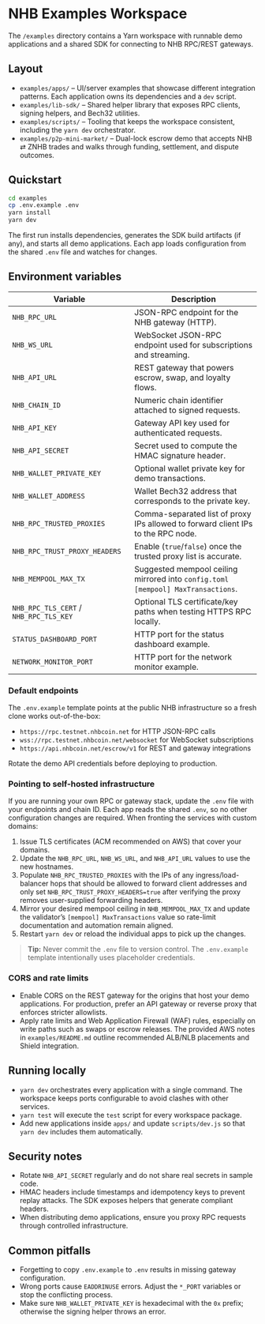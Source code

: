 # NHB Examples Workspace

The `/examples` directory contains a Yarn workspace with runnable demo applications and a shared SDK for connecting to NHB RPC/REST gateways.

## Layout

- `examples/apps/` – UI/server examples that showcase different integration patterns. Each application owns its dependencies and a `dev` script.
- `examples/lib-sdk/` – Shared helper library that exposes RPC clients, signing helpers, and Bech32 utilities.
- `examples/scripts/` – Tooling that keeps the workspace consistent, including the `yarn dev` orchestrator.
- `examples/p2p-mini-market/` – Dual-lock escrow demo that accepts NHB ⇄ ZNHB trades and walks through funding, settlement, and dispute outcomes.

## Quickstart

```bash
cd examples
cp .env.example .env
yarn install
yarn dev
```

The first run installs dependencies, generates the SDK build artifacts (if any), and starts all demo applications. Each app loads configuration from the shared `.env` file and watches for changes.

## Environment variables

| Variable | Description |
| --- | --- |
| `NHB_RPC_URL` | JSON-RPC endpoint for the NHB gateway (HTTP). |
| `NHB_WS_URL` | WebSocket JSON-RPC endpoint used for subscriptions and streaming. |
| `NHB_API_URL` | REST gateway that powers escrow, swap, and loyalty flows. |
| `NHB_CHAIN_ID` | Numeric chain identifier attached to signed requests. |
| `NHB_API_KEY` | Gateway API key used for authenticated requests. |
| `NHB_API_SECRET` | Secret used to compute the HMAC signature header. |
| `NHB_WALLET_PRIVATE_KEY` | Optional wallet private key for demo transactions. |
| `NHB_WALLET_ADDRESS` | Wallet Bech32 address that corresponds to the private key. |
| `NHB_RPC_TRUSTED_PROXIES` | Comma-separated list of proxy IPs allowed to forward client IPs to the RPC node. |
| `NHB_RPC_TRUST_PROXY_HEADERS` | Enable (`true`/`false`) once the trusted proxy list is accurate. |
| `NHB_MEMPOOL_MAX_TX` | Suggested mempool ceiling mirrored into `config.toml` `[mempool] MaxTransactions`. |
| `NHB_RPC_TLS_CERT` / `NHB_RPC_TLS_KEY` | Optional TLS certificate/key paths when testing HTTPS RPC locally. |
| `STATUS_DASHBOARD_PORT` | HTTP port for the status dashboard example. |
| `NETWORK_MONITOR_PORT` | HTTP port for the network monitor example. |

### Default endpoints

The `.env.example` template points at the public NHB infrastructure so a fresh clone works out-of-the-box:

- `https://rpc.testnet.nhbcoin.net` for HTTP JSON-RPC calls
- `wss://rpc.testnet.nhbcoin.net/websocket` for WebSocket subscriptions
- `https://api.nhbcoin.net/escrow/v1` for REST and gateway integrations

Rotate the demo API credentials before deploying to production.

### Pointing to self-hosted infrastructure

If you are running your own RPC or gateway stack, update the `.env` file with your endpoints and chain ID. Each app reads the shared `.env`, so no other configuration changes are required. When fronting the services with custom domains:

1. Issue TLS certificates (ACM recommended on AWS) that cover your domains.
2. Update the `NHB_RPC_URL`, `NHB_WS_URL`, and `NHB_API_URL` values to use the new hostnames.
3. Populate `NHB_RPC_TRUSTED_PROXIES` with the IPs of any ingress/load-balancer
   hops that should be allowed to forward client addresses and only set
   `NHB_RPC_TRUST_PROXY_HEADERS=true` after verifying the proxy removes
   user-supplied forwarding headers.
4. Mirror your desired mempool ceiling in `NHB_MEMPOOL_MAX_TX` and update the
   validator’s `[mempool] MaxTransactions` value so rate-limit documentation and
   automation remain aligned.
5. Restart `yarn dev` or reload the individual apps to pick up the changes.

> **Tip:** Never commit the `.env` file to version control. The `.env.example` template intentionally uses placeholder credentials.

### CORS and rate limits

- Enable CORS on the REST gateway for the origins that host your demo applications. For production, prefer an API gateway or reverse proxy that enforces stricter allowlists.
- Apply rate limits and Web Application Firewall (WAF) rules, especially on write paths such as swaps or escrow releases. The provided AWS notes in `examples/README.md` outline recommended ALB/NLB placements and Shield integration.

## Running locally

- `yarn dev` orchestrates every application with a single command. The workspace keeps ports configurable to avoid clashes with other services.
- `yarn test` will execute the `test` script for every workspace package.
- Add new applications inside `apps/` and update `scripts/dev.js` so that `yarn dev` includes them automatically.

## Security notes

- Rotate `NHB_API_SECRET` regularly and do not share real secrets in sample code.
- HMAC headers include timestamps and idempotency keys to prevent replay attacks. The SDK exposes helpers that generate compliant headers.
- When distributing demo applications, ensure you proxy RPC requests through controlled infrastructure.

## Common pitfalls

- Forgetting to copy `.env.example` to `.env` results in missing gateway configuration.
- Wrong ports cause `EADDRINUSE` errors. Adjust the `*_PORT` variables or stop the conflicting process.
- Make sure `NHB_WALLET_PRIVATE_KEY` is hexadecimal with the `0x` prefix; otherwise the signing helper throws an error.
